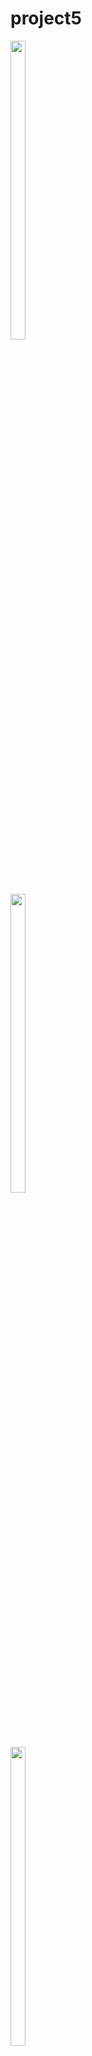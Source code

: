 # project5
<p>
   <img src="https://github.com/Krupaparmar30/project5.5/assets/149374671/231bc2e7-404b-4f5c-88ce-83fa81e79a27"width=22% height=35%><br>
   <img src="https://github.com/Krupaparmar30/project5.5/assets/149374671/2b396ac2-742f-4d5b-a07e-14d084601660"width=22% height=35%><br>
   <img src="https://github.com/Krupaparmar30/project5.5/assets/149374671/8d152165-ab43-43f1-a3a6-39a5e1cee70b"width=22% height=35%>
</p>

A new Flutter project.

## Getting Started

This project is a starting point for a Flutter application.

A few resources to get you started if this is your first Flutter project:

- [Lab: Write your first Flutter app](https://docs.flutter.dev/get-started/codelab)
- [Cookbook: Useful Flutter samples](https://docs.flutter.dev/cookbook)

For help getting started with Flutter development, view the
[online documentation](https://docs.flutter.dev/), which offers tutorials,
samples, guidance on mobile development, and a full API reference.
